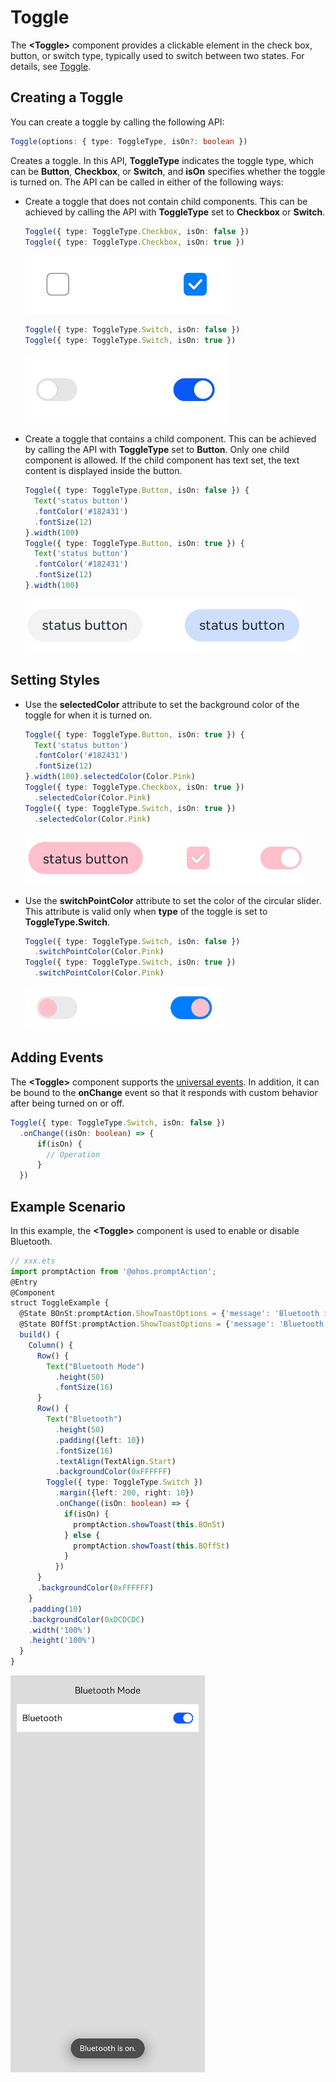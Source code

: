 # Toggle


The **\<Toggle>** component provides a clickable element in the check box, button, or switch type, typically used to switch between two states. For details, see [Toggle](../reference/arkui-ts/ts-basic-components-toggle.md).


## Creating a Toggle

You can create a toggle by calling the following API:



```ts
Toggle(options: { type: ToggleType, isOn?: boolean })
```


Creates a toggle. In this API, **ToggleType** indicates the toggle type, which can be **Button**, **Checkbox**, or **Switch**, and **isOn** specifies whether the toggle is turned on. The API can be called in either of the following ways:


- Create a toggle that does not contain child components.
  This can be achieved by calling the API with **ToggleType** set to **Checkbox** or **Switch**.


  ```ts
  Toggle({ type: ToggleType.Checkbox, isOn: false })
  Toggle({ type: ToggleType.Checkbox, isOn: true })
  ```

  ![en-us_image_0000001562940485](figures/en-us_image_0000001562940485.png)


  ```ts
  Toggle({ type: ToggleType.Switch, isOn: false })
  Toggle({ type: ToggleType.Switch, isOn: true })
  ```

  ![en-us_image_0000001511421228](figures/en-us_image_0000001511421228.png)


- Create a toggle that contains a child component.
  This can be achieved by calling the API with **ToggleType** set to **Button**. Only one child component is allowed. If the child component has text set, the text content is displayed inside the button.


  ```ts
  Toggle({ type: ToggleType.Button, isOn: false }) {
    Text('status button')
    .fontColor('#182431')
    .fontSize(12)
  }.width(100)
  Toggle({ type: ToggleType.Button, isOn: true }) {
    Text('status button')
    .fontColor('#182431')
    .fontSize(12)
  }.width(100)
  ```

  ![en-us_image_0000001511900404](figures/en-us_image_0000001511900404.png)


## Setting Styles

- Use the **selectedColor** attribute to set the background color of the toggle for when it is turned on.

  ```ts
  Toggle({ type: ToggleType.Button, isOn: true }) {
    Text('status button')
    .fontColor('#182431')
    .fontSize(12)
  }.width(100).selectedColor(Color.Pink)
  Toggle({ type: ToggleType.Checkbox, isOn: true })
    .selectedColor(Color.Pink)
  Toggle({ type: ToggleType.Switch, isOn: true })
    .selectedColor(Color.Pink)
  ```

  ![en-us_image_0000001563060657](figures/en-us_image_0000001563060657.png)

- Use the **switchPointColor** attribute to set the color of the circular slider. This attribute is valid only when **type** of the toggle is set to **ToggleType.Switch**.

  ```ts
  Toggle({ type: ToggleType.Switch, isOn: false })
    .switchPointColor(Color.Pink)
  Toggle({ type: ToggleType.Switch, isOn: true })
    .switchPointColor(Color.Pink)
  ```

  ![en-us_image_0000001511421232](figures/en-us_image_0000001511421232.png)


## Adding Events

The **\<Toggle>** component supports the [universal events](../reference/arkui-ts/ts-universal-events-click.md). In addition, it can be bound to the **onChange** event so that it responds with custom behavior after being turned on or off.


```ts
Toggle({ type: ToggleType.Switch, isOn: false })
  .onChange((isOn: boolean) => {
      if(isOn) {
        // Operation
      }
  })
```


## Example Scenario

In this example, the **\<Toggle>** component is used to enable or disable Bluetooth.



```ts
// xxx.ets
import promptAction from '@ohos.promptAction';
@Entry
@Component
struct ToggleExample {
  @State BOnSt:promptAction.ShowToastOptions = {'message': 'Bluetooth is on.'}
  @State BOffSt:promptAction.ShowToastOptions = {'message': 'Bluetooth is off.'}
  build() {
    Column() {
      Row() {
        Text("Bluetooth Mode")
          .height(50)
          .fontSize(16)
      }
      Row() {
        Text("Bluetooth")
          .height(50)
          .padding({left: 10})
          .fontSize(16)
          .textAlign(TextAlign.Start)
          .backgroundColor(0xFFFFFF)
        Toggle({ type: ToggleType.Switch })
          .margin({left: 200, right: 10})
          .onChange((isOn: boolean) => {
            if(isOn) {
              promptAction.showToast(this.BOnSt)
            } else {
              promptAction.showToast(this.BOffSt)
            }
          })
      }
      .backgroundColor(0xFFFFFF)
    }
    .padding(10)
    .backgroundColor(0xDCDCDC)
    .width('100%')
    .height('100%')
  }
}
```


![en-us_image_0000001511740448](figures/en-us_image_0000001511740448.png)
